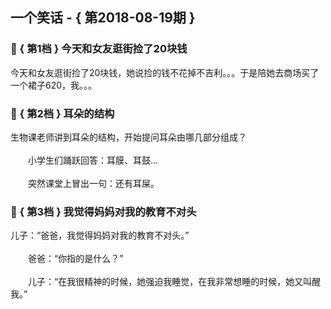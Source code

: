 ## 一个笑话 - { 第2018-08-19期 }
</hr>

### :jack_o_lantern: { 第1档 } 今天和女友逛街捡了20块钱
今天和女友逛街捡了20块钱，她说捡的钱不花掉不吉利。。。于是陪她去商场买了一个裙子620，我。。。


### :jack_o_lantern: { 第2档 } 耳朵的结构
生物课老师讲到耳朵的结构，开始提问耳朵由哪几部分组成？<br/><br/>　　小学生们踊跃回答：耳膜、耳鼓…<br/><br/>　　突然课堂上冒出一句：还有耳屎。


### :jack_o_lantern: { 第3档 } 我觉得妈妈对我的教育不对头
儿子：“爸爸，我觉得妈妈对我的教育不对头。”<br/><br/>　　爸爸：“你指的是什么？”<br/><br/>　　儿子：“在我很精神的时候，她强迫我睡觉，在我非常想睡的时候，她又叫醒我。”

